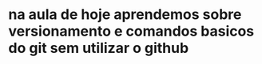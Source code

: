 # **na aula de hoje aprendemos sobre versionamento e comandos basicos do git sem utilizar o github**